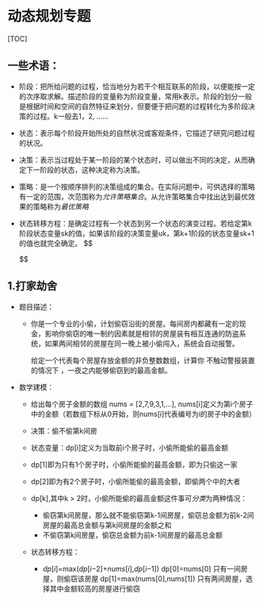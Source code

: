 # 动态规划专题

[TOC]

## 一些术语：

- 阶段：把所给问题的过程，恰当地分为若干个相互联系的阶段，以便能按一定的次序取求解。描述阶段的变量称为阶段变量，常用k表示。阶段的划分一般是根据时间和空间的自然特征来划分，但要便于把问题的过程转化为多阶段决策的过程。k一般去1，2, ......

- 状态：表示每个阶段开始所处的自然状况或客观条件，它描述了研究问题过程的状况。

- 决策：表示当过程处于某一阶段的某个状态时，可以做出不同的决定，从而确定下一阶段的状态，这种决定称为决策。

- 策略：是一个按顺序排列的决策组成的集合。在实际问题中，可供选择的策略有一定的范围，次范围称为*允许策略集合*。从允许策略集合中找出达到最优效果的策略称为*最优策略* 

- 状态转移方程：是确定过程有一个状态到另一个状态的演变过程。若给定第k阶段状态变量sk的值，如果该阶段的决策变量uk，第k+1阶段的状态变量sk+1的值也就完全确定。
  $$
  
  $$
  

## 1.打家劫舍

* 题目描述：

  * 你是一个专业的小偷，计划偷窃沿街的房屋。每间房内都藏有一定的现金，影响你偷窃的唯一制约因素就是相邻的房屋装有相互连通的防盗系统，如果两间相邻的房屋在同一晚上被小偷闯入，系统会自动报警。

    给定一个代表每个房屋存放金额的非负整数数组，计算你 不触动警报装置的情况下 ，一夜之内能够偷窃到的最高金额。

* 数学建模：

  * 给出每个房子金额的数组 nums = [2,7,9,3,1,...], nums[i]定义为第i个房子中的金额（若数组下标从0开始，则nums[i]代表编号为i的房子中的金额）

  * 决策：偷不偷第k间房

  * 状态变量：dp[i]定义为当取前i个房子时，小偷所能偷的最高金额

  * dp[1]即为只有1个房子时，小偷所能偷的最高金额，即为只偷这一家

  * dp[2]即为有2个房子时，小偷所能偷的最高金额，即偷两个中的大者

  * dp[k],其中k > 2时，小偷所能偷的最高金额这件事可*分类*为两种情况：

    * 偷窃第k间房屋，那么就不能偷窃第k-1间房屋，偷窃总金额为前k-2间房屋的最高总金额与第k间房屋的金额之和
    * 不偷窃第k间房屋，偷窃总金额为前k-1间房屋的最高总金额

  * 状态转移方程：

    * *dp*[*i*]=max(*dp*[*i*−2]+*nums*[*i*],*dp*[*i*−1])
      dp[0]=nums[0]		只有一间房屋，则偷窃该房屋
      dp[1]=max(nums[0],nums[1]) 	只有两间房屋，选择其中金额较高的房屋进行偷窃
      	


      
      	

      

